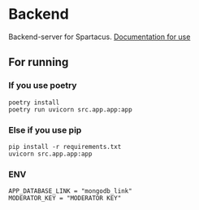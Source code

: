 # Backend
Backend-server for Spartacus. [Documentation for use](https://petite-keeper-162.notion.site/Backend-69daae844b2d4c5987755d83ffc4c662?pvs=4)
## For running
### If you use poetry
```
poetry install 
poetry run uvicorn src.app.app:app
```
### Else if you use pip
```
pip install -r requirements.txt
uvicorn src.app.app:app
```


### ENV 
```
APP_DATABASE_LINK = "mongodb_link"
MODERATOR_KEY = "MODERATOR KEY"
```
